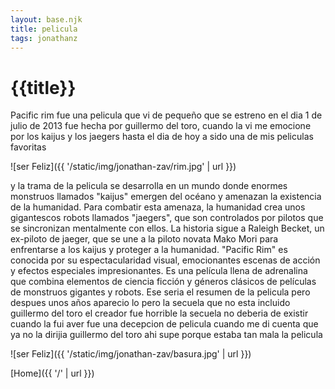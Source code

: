 ```yaml
---
layout: base.njk
title: pelicula
tags: jonathanz
---
```


# {{title}}

Pacific rim fue una pelicula que vi de pequeño que se estreno en el dia 1 de julio de 2013 fue hecha por guillermo del toro, cuando la vi me emocione por los kaijus y los jaegers hasta el dia de hoy a sido una de mis peliculas favoritas

![ser Feliz]({{ '/static/img/jonathan-zav/rim.jpg' | url }})

 y la trama de la pelicula se desarrolla en un mundo donde enormes monstruos llamados "kaijus" emergen del océano y amenazan la existencia de la humanidad. Para combatir esta amenaza, la humanidad crea unos gigantescos robots llamados "jaegers", que son controlados por pilotos que se sincronizan mentalmente con ellos. La historia sigue a Raleigh Becket, un ex-piloto de jaeger, que se une a la piloto novata Mako Mori para enfrentarse a los kaijus y proteger a la humanidad. "Pacific Rim" es conocida por su espectacularidad visual, emocionantes escenas de acción y efectos especiales impresionantes. Es una película llena de adrenalina que combina elementos de ciencia ficción y géneros clásicos de películas de monstruos gigantes y robots. Ese seria el resumen de la pelicula pero despues unos años aparecio lo pero la secuela que no esta incluido guillermo del toro el creador fue horrible la secuela no deberia de existir cuando la fui aver fue una decepcion de pelicula cuando me di cuenta que ya no la dirijia guillermo del toro ahi supe porque estaba tan mala la pelicula 

 ![ser Feliz]({{ '/static/img/jonathan-zav/basura.jpg' | url }})


[Home]({{ '/' | url }})
